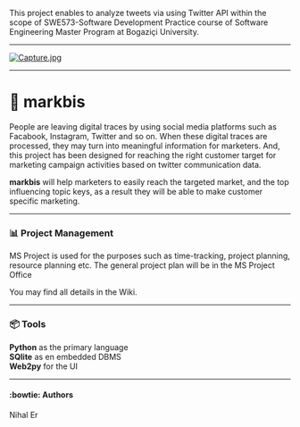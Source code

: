 
This project enables to analyze tweets via using Twitter API within the scope of SWE573-Software Development Practice course of Software Engineering Master Program at Bogaziçi University.

***

[![Capture.jpg](https://i.postimg.cc/FzT0c7fF/Capture.jpg)](https://postimg.cc/Pv8Lnfz0)

***

# :purple_heart: markbis

People are leaving digital traces by using social media platforms such as Facabook, Instagram, Twitter and so on. When these digital traces are processed, they may turn into meaningful information for marketers. And, this project has been designed for reaching the right customer target for marketing campaign activities based on twitter communication data.

**markbis** will help marketers to easily reach the targeted market, and the top influencing topic keys, as a result they will be able to make customer specific marketing.

***
### :bar_chart: Project Management

MS Project is used for the purposes such as time-tracking, project planning, resource planning etc. The general project plan will be in the MS Project Office

You may find all details in the Wiki.

***
### :package: Tools
**Python** as the primary language <br>
**SQlite** as en embedded DBMS <br>
**Web2py** for the UI  <br>

***

#### :bowtie: Authors 
Nihal Er <br>

